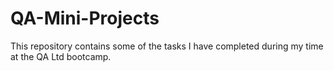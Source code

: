 # QA-Mini-Projects

This repository contains some of the tasks I have completed during my time at the QA Ltd bootcamp.
